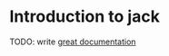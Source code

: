 # Introduction to jack

TODO: write [great documentation](http://jacobian.org/writing/great-documentation/what-to-write/)

